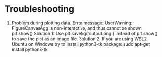 Troubleshooting
===========
1. Problem during plotting data. Error message: UserWarning: FigureCanvasAgg is non-interactive, and thus cannot be shown plt.show()
    Solution 1: Use plt.savefig('output.png') instead of plt.show() to save the plot as an image file.
    Solution 2: If you are using WSL2 Ubuntu on Windows try to install python3-tk package:
        sudo apt-get install python3-tk
